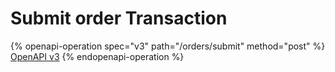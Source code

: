 # Submit order Transaction

{% openapi-operation spec="v3" path="/orders/submit" method="post" %}
[OpenAPI v3](https://gitbook-x-prod-openapi.4401d86825a13bf607936cc3a9f3897a.r2.cloudflarestorage.com/raw/7b1bef56427daba14bcaf8cca5a87455e8b4bcf6d13993e835c6a6987b6e79bc.yaml?X-Amz-Algorithm=AWS4-HMAC-SHA256&X-Amz-Content-Sha256=UNSIGNED-PAYLOAD&X-Amz-Credential=dce48141f43c0191a2ad043a6888781c%2F20250821%2Fauto%2Fs3%2Faws4_request&X-Amz-Date=20250821T034755Z&X-Amz-Expires=172800&X-Amz-Signature=26ba3fb7ca2ca6486c94227245fafcc5afac21385518bc5aeb3c669f3e02081e&X-Amz-SignedHeaders=host&x-amz-checksum-mode=ENABLED&x-id=GetObject)
{% endopenapi-operation %}
